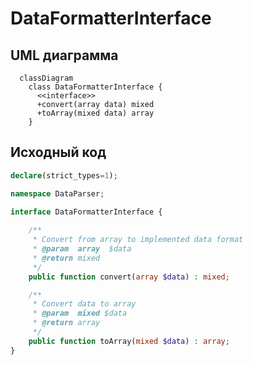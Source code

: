 # DataFormatterInterface

## UML диаграмма

```mermaid
  classDiagram
    class DataFormatterInterface {
      <<interface>>
      +convert(array data) mixed
      +toArray(mixed data) array
    }
```

## Исходный код

```php  linenums="1" title="DataFormatterInterface.php"
declare(strict_types=1);

namespace DataParser;

interface DataFormatterInterface {
	
	/**
	 * Convert from array to implemented data format
	 * @param  array  $data
	 * @return mixed
	 */
	public function convert(array $data) : mixed;

	/**
	 * Convert data to array
	 * @param  mixed $data
	 * @return array
	 */
	public function toArray(mixed $data) : array;
}
```
